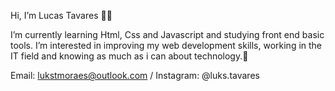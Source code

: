 Hi, I’m Lucas Tavares 🙋‍♂️

I’m currently learning Html, Css and Javascript and studying front end basic tools.
I’m interested in improving my web development skills, working in the IT field and knowing as much as i can about technology.🙂

Email: lukstmoraes@outlook.com / Instagram: @luks.tavares

<!---
Lukstmoraes/Lukstmoraes is a ✨ special ✨ repository because its `README.md` (this file) appears on your GitHub profile.
You can click the Preview link to take a look at your changes.
--->
